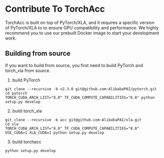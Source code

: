 # Contribute To TorchAcc


TorchAcc is built on top of PyTorch/XLA, and it requires a specific version of PyTorch/XLA to
to ensure GPU compatibility and performance.
We highly recommend you to use our prebuilt Docker image to start your development work.

## Building from source
If you want to build from source, you first need to build PyTorch and torch_xla from source.

1. build PyTorch
```shell
git clone --recursive -b v2.3.0 git@github.com:AlibabaPAI/pytorch.git
cd pytorch
TORCH_CUDA_ARCH_LIST="8.0" TF_CUDA_COMPUTE_CAPABILITIES="8.0" python setup.py develop
```


2. build torch_xla
```shell
git clone --recursive -b acc git@github.com:AlibabaPAI/xla.git
cd xla
TORCH_CUDA_ARCH_LIST="8.0" TF_CUDA_COMPUTE_CAPABILITIES="8.0" USE_CUDA=1 XLA_CUDA=1 python setup.py develop
```

3. build torchacc
```shell
python setup.py develop
```